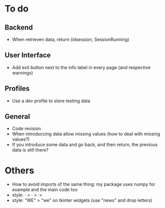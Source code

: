 # To do

## Backend
- When retrieven data, return (idsession, SessionRunning)

## User Interface
- Add exit button next to the info label in every page (and respective warnings)

## Profiles
- Use a dev profile to store testing data

## General
- Code revision
- When introduccing data allow missing values (how to deal with missing values?)
- If you introduce some data and go back, and then return, the previous data is still there?

# Others
- How to avoid imports of the same thing: my package uses numpy for example and the main code too
- style: · = · > ·=
- style: "WE" > "we" on tkinter widgets (use "news" and drop letters)